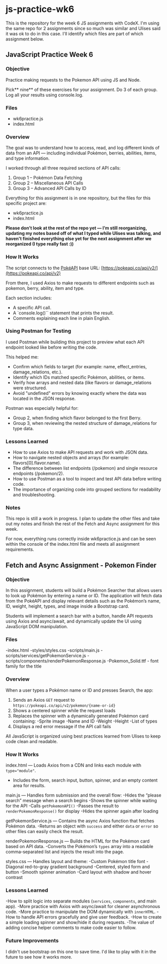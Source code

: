 # js-practice-wk6

This is the repository for the week 6 JS assignments with CodeX. I'm using the same repo for 2 assignments since so much was similar and Ulises said it was ok to do in this case. I'll identify which files are part of which assignment below.

## JavaScript Practice Week 6

### Objective

Practice making requests to the Pokemon API using JS and Node.

Pick** nine** of these exercises for your assignment. Do 3 of each group. Log all your results using console.log.

### Files

* wk6practice.js
* index.html

### Overview

The goal was to understand how to access, read, and log different kinds of data from an API — including individual Pokémon, berries, abilities, items, and type information.

I worked through all three required sections of API calls:

1. Group 1 – Pokémon Data Fetching
2. Group 2 – Miscellaneous API Calls
3. Group 3 – Advanced API Calls by ID

Everything for this assignment is in one repository, but the files for this specific project are:

* wk6practice.js
* index.html

**Please don’t look at the rest of the repo yet — I’m still reorganizing, updating my notes based off of what I typed while Ulises was talking, and haven't finished everything else yet for the next assignment after we reorganized (I type really fast :))**

### How It Works

The script connects to the [PokéAPI](https://pokeapi.co/) base URL: [https://pokeapi.co/api/v2/](https://pokeapi.co/api/v2)

From there, I used Axios to make requests to different endpoints such as pokemon, berry, ability, item and type.

Each section includes:

* A specific API call.
* A  `console.log()`` statement that prints the result.
* Comments explaining each line in plain English.

### Using Postman for Testing

I used Postman while building this project to preview what each API endpoint looked like before writing the code.

This helped me:

* Confirm which fields to target (for example: name, effect_entries, damage_relations, etc.).
* Identify which IDs matched specific Pokémon, abilities, or items.
* Verify how arrays and nested data (like flavors or damage_relations were structured.
* Avoid "undefined" errors by knowing exactly where the data was located in the JSON response.

Postman was especially helpful for:

* Group 2, when finding which flavor belonged to the first Berry.
* Group 3, when reviewing the nested structure of damage_relations for type data.

### Lessons Learned

* How to use Axios to make API requests and work with JSON data.
* How to navigate nested objects and arrays (for example: flavors[0].flavor.name).
* The difference between list endpoints (/pokemon) and single resource endpoints (/pokemon/2).
* How to use Postman as a tool to inspect and test API data before writing code.
* The importance of organizing code into grouped sections for readability and troubleshooting.

### Notes

This repo is still a work in progress. I plan to update the other files and take out my notes and finish the rest of the Fetch and Async assignment for this week.

For now, everything runs correctly inside wk6practice.js and can be seen within the console of the index.html file and meets all assignment requirements.

## Fetch and Async Assignment - Pokemon Finder

### Objective
In this assignment, students will build a Pokémon Searcher that allows users to look up Pokémon by entering a name or ID. The application will fetch data from the PokéAPI and display relevant details such as the Pokémon’s name, ID, weight, height, types, and image inside a Bootstrap card.

Students will implement a search bar with a button, handle API requests using Axios and async/await, and dynamically update the UI using JavaScript DOM manipulation.

### Files
-index.html
-styles/styles.css
-scripts/main.js
-scripts/services/getPokemonService.js
-scripts/components/renderPokemonResponse.js
-Pokemon_Solid.ttf - font family for the title

### Overview
When a user types a Pokémon name or ID and presses Search, the app:
1. Sends an Axios `GET` request to `https://pokeapi.co/api/v2/pokemon/{name-or-id}`
2. Shows a centered spinner while the request loads
3. Replaces the spinner with a dynamically generated Pokémon card containing:
   -Sprite image
   -Name and ID
   -Weight
   -Height
   -List of types
4. Displays a red error message if the API call fails

All JavaScript is organized using best practices learned from Ulises to keep code clean and readable.

### How It Works
index.html — Loads Axios from a CDN and links each module with `type="module"`.
- Includes the form, search input, button, spinner, and an empty content area for results.

main.js — Handles form submission and the overall flow:
-Hides the “please search” message when a search begins
-Shows the spinner while waiting for the API
-Calls `getPokemonAPI()`
-Passes the result to `renderPokemonResponse()` for display
-Hides the spinner again after loading

getPokemonService.js — Contains the async Axios function that fetches Pokémon data.
-Returns an object with `success` and either `data` or `error` so other files can easily check the result.

renderPokemonResponse.js — Builds the HTML for the Pokémon card based on API data.
-Converts the Pokémon’s `types` array into a readable comma-separated list and injects the result into the page.

styles.css — Handles layout and theme:
-Custom Pokémon title font
-Diagonal red-to-gray gradient background
-Centered, styled form and button
-Smooth spinner animation
-Card layout with shadow and hover contrast

### Lessons Learned
-How to split logic into separate modules (`services`, `components`, and main app).
-More practice with Axios with async/await for cleaner asynchronous code.
-More practice to manipulate the DOM dynamically with `innerHTML`.
-How to handle API errors gracefully and give user feedback.
-How to create a simple loading spinner and show/hide it during requests.
-The value of adding concise helper comments to make code easier to follow.

### Future Improvements
I didn't use bootstrap on this one to save time. I'd like to play with it in the future to see how it works more. 
